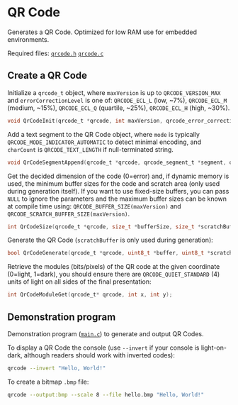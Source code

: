 # QR Code

Generates a QR Code.  Optimized for low RAM use for embedded environments.

Required files: [`qrcode.h`](qrcode.h) [`qrcode.c`](qrcode.c)


## Create a QR Code

Initialize a `qrcode_t` object, where `maxVersion` is up to `QRCODE_VERSION_MAX` and `errorCorrectionLevel` is one of:
`QRCODE_ECL_L` (low, ~7%), `QRCODE_ECL_M` (medium, ~15%), `QRCODE_ECL_Q` (quartile, ~25%), `QRCODE_ECL_H` (high, ~30%).

```c
void QrCodeInit(qrcode_t *qrcode, int maxVersion, qrcode_error_correction_level_t errorCorrectionLevel);
```

Add a text segment to the QR Code object, where `mode` is typically `QRCODE_MODE_INDICATOR_AUTOMATIC` to detect minimal encoding, and `charCount` is `QRCODE_TEXT_LENGTH` if null-terminated string.

```c
void QrCodeSegmentAppend(qrcode_t *qrcode, qrcode_segment_t *segment, qrcode_mode_indicator_t mode, const char *text, size_t charCount, bool mayUppercase);
```

Get the decided dimension of the code (0=error) and, if dynamic memory is used, the minimum buffer sizes for the code and scratch area (only used during generation itself). 
If you want to use fixed-size buffers, you can pass `NULL` to ignore the parameters and the maximum buffer sizes can be known at compile time using: `QRCODE_BUFFER_SIZE(maxVersion)` and `QRCODE_SCRATCH_BUFFER_SIZE(maxVersion)`.

```c
int QrCodeSize(qrcode_t *qrcode, size_t *bufferSize, size_t *scratchBufferSize);
```

Generate the QR Code (`scratchBuffer` is only used during generation):

```c
bool QrCodeGenerate(qrcode_t *qrcode, uint8_t *buffer, uint8_t *scratchBuffer);
```

Retrieve the modules (bits/pixels) of the QR code at the given coordinate (0=light, 1=dark), you should ensure there are `QRCODE_QUIET_STANDARD` (4) units of light on all sides of the final presentation:

```c
int QrCodeModuleGet(qrcode_t* qrcode, int x, int y);
```


## Demonstration program

Demonstration program ([`main.c`](main.c)) to generate and output QR Codes.

To display a QR Code the console (use `--invert` if your console is light-on-dark, although readers should work with inverted codes):

```bash
qrcode --invert "Hello, World!"
```

To create a bitmap `.bmp` file:

```bash
qrcode --output:bmp --scale 8 --file hello.bmp "Hello, World!"
```

<!--
Example use to generate a batch of .SVG files, taking the content from the file and naming each a filename-safe version of the content:

```bash
cat list.txt | while read id; do ./qrcode --output:svg --svg-round 1 --svg-finder-round 1 --svg-point 0.9 --file $(echo "$id" | sed 's/^http\(s\)\{0,1\}:\/\///; s/[^A-Za-z0-9-]/_/g').svg "$id" ; done
```
-->

<!--

## Simple subsets of QR codes

Maximum character count in a V1 (21x21 modules, 26x8 data modules, -8xECC, -4 end, -4 encoding, -count) QR Code, by error-correction level and content type:

| ECC/codewords  |  Full/8b |  AN/Caps |  Numeric |
|:---------------|---------:|---------:|---------:|
| Low (7)        |       17 |       26 |       41 |
| Medium (10)    |       14 |       20 |       34 |
| Quartile (13)  |       11 |       16 |       27 |
| High (17)      |        7 |       10 |       17 |

Alphanumeric is upper-case A-Z, numeric 0-9, or one of the allowed symbols " $%*+-./:".

26 alphanumeric (URL upper-case): HTTPS://XYZXYZ.DEV/-ABCDEF
12 8-bit (MAC hex lower):         abcdefabcdef
12 alphanumeric (MAC hex caps):   ABCDEFABCDEF
15 numeric (MAC decimal):         281474976710655

Top-left finder at 3; top right at (version * 4 + 13, 3); bottom left at (3, version * 4 + 13).
Timing pattern at row/col 6.
V1 has no alignment, V2-V6 has one alignment pattern centered at (version * 4 + 10), V7+ have multiple alignment patterns.
V1-6 have no version info., V7+ do.
Format info (pre-calculated lookup based only on ECL and mask pattern).
Only one error-correction block is needed for low (V1-V5), medium (V1-V3), quartile (V1-V2), high (V1-V2).
Error-correction codewords (per block): low (7/10/15/20/26), medium (10/16/26), quartile (13/22), high (17/28).


-->
